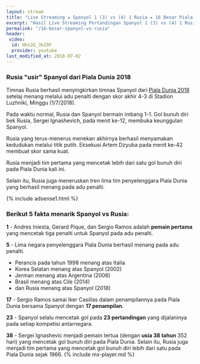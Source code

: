 ```yaml
---
layout: stream
title: "Live Streaming ★ Spanyol 1 (3) vs (4) 1 Rusia ★ 16 Besar Piala Dunia 2018"
excerpt: "Hasil Live Streaming Pertandingan Spanyol 1 (3) vs (4) 1 Rusia Piala Dunia 2018 16 Besar Babak Knock Out"
permalink: "/16-besar-spanyol-vs-rusia"
header:
 video:
  id: Hhs2G_Jk29Y
  provider: youtube
last_modified_at: 2018-07-02
---
```


### Rusia "usir" Spanyol dari Piala Dunia 2018

Timnas Rusia berhasil menyingkirkan timnas Spanyol dari [Piala Dunia 2018](https://mi.knoacc.org/piala-dunia-2018) setelaj menang melalui adu penalti dengan skor akhir 4-3 di Stadion Luzhniki, Minggu (1/7/2018).

Pada waktu normal, Rusia dan Spanyol bermain imbang 1-1. Gol bunuh diri bek Rusia, Sergei Ignashevich, pada menit ke-12, membuka keunggulan Spanyol.

Rusia yang terus-menerus menekan akhirnya berhasil menyamakan kedudukan melalui titik putih. Eksekusi Artem Dzyuba pada menit ke-42 membuat skor sama kuat.

Rusia menjadi tim pertama yang mencetak lebih dari satu gol bunuh diri pada Piala Dunia kali ini.

Selain itu, Rusia juga meneruskan tren lima tim penyelenggara Piala Dunia yang berhasil menang pada adu penalti.

{% include adsense1.html %}

### Berikut 5 fakta menarik Spanyol vs Rusia:

**1** - Andres Iniesta, Gerard Pique, dan Sergio Ramos adalah **pemain pertama** yang mencetak tiga penalti untuk Spanyol pada adu penalti.

**5** - Lima negara penyelenggara Piala Dunia berhasil menang pada adu penalti. 
- Perancis pada tahun 1998 menang atas Italia
- Korea Selatan menang atas Spanyol (2002)
- Jerman menang atas Argentina (2006)
- Brasil menang atas Cile (2014)
- dan Rusia menang atas Spanyol (2018)

**17** - Sergio Ramos samai Iker Casillas dalam penampilannya pada Piala Dunia bersama Spanyol dengan **17 penampilan**.

**23** - Spanyol selalu mencetak gol pada **23 pertandingan** yang dijalaninya pada setiap kompetisi antarnegara.

**38** - Sergei Ignashevic menjadi pemain tertua (dengan **usia 38 tahun** 352 hari) yang mencetak gol bunuh diri pada Piala Dunia. Selain itu, Rusia juga menjadi tim pertama yang mencetak gol bunuh diri lebih dari satu pada Piala Dunia sejak 1966.
{% include mx-player.md %}
